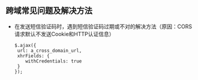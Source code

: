 ## 跨域常见问题及解决方法

* 在发送短信验证码时，遇到短信验证码过期或不对的解决方法（原因：CORS请求默认不发送Cookie和HTTP认证信息）  

  ```
  $.ajax({
   url: a_cross_domain_url,
   xhrFields: {
      withCredentials: true
   }
  });
  ```
